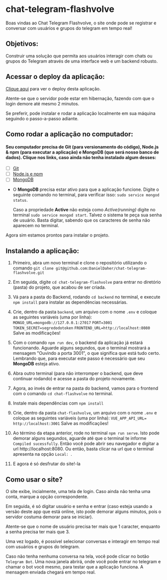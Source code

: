 # chat-telegram-flashvolve
Boas vindas ao Chat Telegram Flashvolve, o site onde pode se registrar e conversar com usuários e grupos do telegram em tempo real!

## Objetivos:

Construir uma solução que permita aos usuários interagir com chats ou grupos do Telegram através de uma interface web e um backend robusto.

## Acessar o deploy da aplicação:

[Clique aqui](https://chat-telegram-flashvolve-danieldaher.vercel.app/) para ver o deploy desta aplicação.

Atente-se que o servidor pode estar em hibernação, fazendo com que o login demore até mesmo 2 minutos.

Se preferir, pode instalar e rodar a aplicação localmente em sua máquina seguindo o passo-a-passo adiante.

## Como rodar a aplicação no computador:

#### Seu computador precisa de Git (para versionamento do código), Node.js & npm (para executar a aplicação) e MongoDB (que será nosso banco de dados). Clique nos links, caso ainda não tenha instalado algum desses:

 - [ ] [Git](https://git-scm.com/book/en/v2/Getting-Started-Installing-Git)
 - [ ] [Node.js e npm](https://docs.npmjs.com/downloading-and-installing-node-js-and-npm)
 - [ ] [MongoDB](https://docs.mongodb.com/manual/installation/)

- O **MongoDB** precisa estar ativo para que a aplicação funcione. Digite o seguinte comando no terminal, para verificar isso:
`sudo service mongod status`.

  Caso a propriedade **Active** não esteja como *Active(running)* digite no terminal `sudo service mongod start`. Talvez o sistema te peça sua senha de usuário. Basta digitar, sabendo que os caracteres de senha não aparecem no terminal.

Agora sim estamos prontos para instalar o projeto.

## Instalando a aplicação:

1. Primeiro, abra um novo terminal e clone o repositório utilizando o comando 
`git clone git@github.com:DanielDaher/chat-telegram-flashvolve.git`

2. Em seguida, digite `cd chat-telegram-flashvolve` para entrar no diretório (pasta) do projeto, que acabou de ser criada.

3. Vá para a pasta do Backend, rodando `cd backend` no terminal, e execute `npm install` para instalar as dependências necessárias.

4. Crie, dentro da pasta `backend`, um arquivo com o nome `.env` e coloque as seguintes variáveis (uma por linha):
  `MONGO_URL=mongodb://127.0.0.1:27017`
  `PORT=3001`
  `TOKEN_SECRET=segredodotoken`
  `FRONTEND_URL=http://localhost:8080`
 Salve as modificações!

5. Com o comando `npm run dev`, o backend da aplicação já estará funcionando. Aguarde alguns segundos, que o terminal mostrará a mensagem "Ouvindo a porta 3001", o que significa que está tudo certo. Lembrando que, para executar este passo é necessário que seu **MongoDB** esteja ativo.

6. Abra outro terminal (para não interromper o backend, que deve continuar rodando) e acesse a pasta do projeto novamente.

7. Agora, ao invés de entrar na pasta do backend, vamos para o frontend com o comando `cd chat-flashvolve` no terminal.

8. Instale mais dependências com `npm install`

9. Crie, dentro da pasta `chat-flashvolve`, um arquivo com o nome `.env` e coloque as seguintes variáveis (uma por linha):
  `VUE_APP_API_URL= http://localhost:3001`
 Salve as modificações!

10. Ao término da etapa anterior, rode no terminal `npm run serve`. Isto pode demorar alguns segundos, aguarde até que o terminal te informe `Compiled sucessfully`. Então você pode abrir seu navegador e digitar a url http://localhost:8080. Ou então, basta clicar na url que o terminal apresenta na opção `Local: `.

11. E agora é só desfrutar do site!-la

## Como usar o site?

O site exibe, incialmente, uma tela de login. Caso ainda não tenha uma conta, marque a opção correspondente.

Em seguida, é só digitar usuário e senha e entrar (caso esteja usando a versão deste app que está online, isto pode demorar alguns minutos, pois o servidor costuma demorar para se iniciar).

Atente-se que o nome de usuário precisa ter mais que 1 caracter, enquanto a senha precisa ter mais que 3.

Uma vez logado, é possível selecionar conversas e interagir em tempo real com usuários e grupos do telegram.

Caso não tenha nenhuma conversa na tela, você pode clicar no botão `Telegram Bot`. Uma nova janela abrirá, onde você pode entrar no telegram e chamar o bot você mesmo, para testar que a aplicação funciona. A mensagem enviada chegará em tempo real.